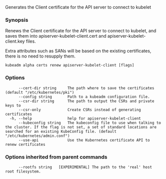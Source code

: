 
Generates the Client certificate for the API server to connect to kubelet

### Synopsis

Renews the Client certificate for the API server to connect to kubelet, and saves them into apiserver-kubelet-client.cert and apiserver-kubelet-client.key files. 

Extra attributes such as SANs will be based on the existing certificates, there is no need to resupply them.

```
kubeadm alpha certs renew apiserver-kubelet-client [flags]
```

### Options

```
      --cert-dir string     The path where to save the certificates (default "/etc/kubernetes/pki")
      --config string       Path to a kubeadm configuration file.
      --csr-dir string      The path to output the CSRs and private keys to
      --csr-only            Create CSRs instead of generating certificates
  -h, --help                help for apiserver-kubelet-client
      --kubeconfig string   The kubeconfig file to use when talking to the cluster. If the flag is not set, a set of standard locations are searched for an existing KubeConfig file. (default "/etc/kubernetes/admin.conf")
      --use-api             Use the Kubernetes certificate API to renew certificates
```

### Options inherited from parent commands

```
      --rootfs string   [EXPERIMENTAL] The path to the 'real' host root filesystem.
```

